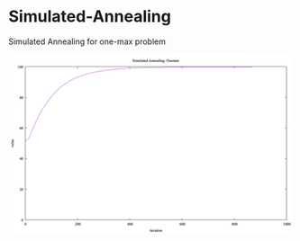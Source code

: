 # Simulated-Annealing
Simulated Annealing for one-max problem

![fig](https://github.com/yi-cheng-yang/Simulated-Annealing/blob/main/Simulated%20Annealing.png)
